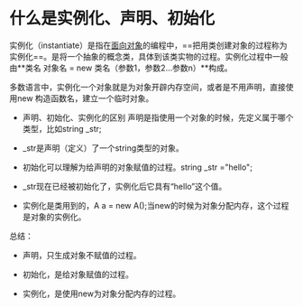 # 什么是实例化、声明、初始化

实例化（instantiate）是指在[面向对象](https://baike.baidu.com/item/面向对象/2262089)的编程中，==把用类创建对象的过程称为实例化==。是将一个抽象的概念类，具体到该类实物的过程。实例化过程中一般由**类名 对象名 = new 类名（参数1，参数2...参数n）**构成。

多数语言中，实例化一个对象就是为对象开辟内存空间，或者是不用声明，直接使用new 构造函数名，建立一个临时对象。

- 声明、初始化、实例化的区别
  声明是指使用一个对象的时候，先定义属于哪个类型，比如string _str;

- _str是声明（定义）了一个string类型的对象。

- 初始化可以理解为给声明的对象赋值的过程。string _str ="hello";

- _str现在已经被初始化了，实例化后它具有“hello”这个值。

- 实例化是类用到的，A a = new A();当new的时候为对象分配内存，这个过程是对象的实例化。


总结：

- 声明，只生成对象不赋值的过程。

- 初始化，是给对象赋值的过程。

- 实例化，是使用new为对象分配内存的过程。

